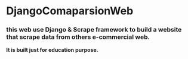 # DjangoComaparsionWeb  
### this web use Django & Scrape framework to build a website that scrape data from others e-commercial web.  
**It is built just for education purpose.**